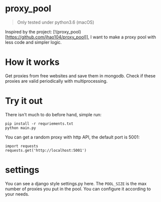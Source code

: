 proxy_pool
======

> Only tested under python3.6 (macOS)

Inspired by the project: [!(proxy_pool)[https://github.com/jhao104/proxy_pool]], I want to make a proxy pool with less code and simpler logic.

# How it works

Get proxies from free websites and save them in mongodb.
Check if these proxies are valid periodically with multiprocessing.

# Try it out

There isn't much to do before hand, simple run:
```
pip install -r requriements.txt
python main.py
```

You can get a random proxy with http API, the default port is 5001:
```
import requests
requests.get('http://localhost:5001')
```

# settings

You can see a django style settings.py here. 
The `POOL_SIZE` is the max number of proxies you put in the pool.
You can configure it according to your needs.